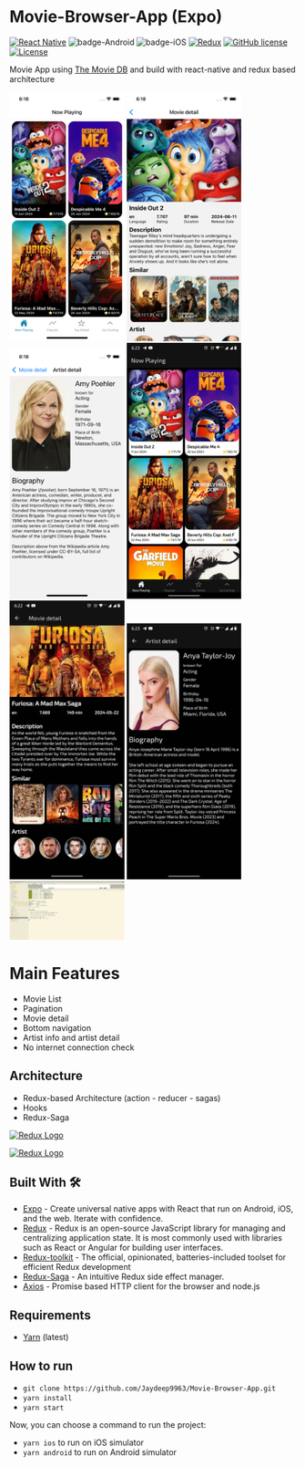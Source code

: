 # Movie-Browser-App (Expo)
[![React Native](https://img.shields.io/badge/React%20Native-v0.74.3-green.svg)](https://facebook.github.io/react-native/)
![badge-Android](https://img.shields.io/badge/Platform-Android-brightgreen)
![badge-iOS](https://img.shields.io/badge/Platform-iOS-lightgray)
[![Redux](https://img.shields.io/badge/Redux-5.0.1-764ABC?logo=redux)](https://redux.js.org/)
[![GitHub license](https://img.shields.io/badge/license-Apache%20License%202.0-blue.svg?style=flat)](https://www.apache.org/licenses/LICENSE-2.0)
<a href="https://github.com/Jaydeep9963"><img alt="License" src="https://img.shields.io/static/v1?label=GitHub&message=Jaydeep9963&color=C51162"/></a>

Movie App using [The Movie DB](https://www.themoviedb.org) and build with react-native and redux based architecture<br>

<p float="left">
  <img width="40%" height="50%" src="https://github.com/Jaydeep9963/Movie-Browser-App/blob/main/screenshots/iPhone-Xs-2024-07-13-at-18.18.40.png" />
  <img width="40%" height="50%" src="https://github.com/Jaydeep9963/Movie-Browser-App/blob/main/screenshots/iPhone-Xs-2024-07-13-at-18.18.46.png" />
  <img width="40%" height="50%" src="https://github.com/Jaydeep9963/Movie-Browser-App/blob/main/screenshots/iPhone-Xs-2024-07-13-at-18.18.54.png" />
  <img width="40%" height="50%" src="https://github.com/Jaydeep9963/Movie-Browser-App/blob/main/screenshots/dark-first.jpeg" />
  <img width="40%" height="50%" src="https://github.com/Jaydeep9963/Movie-Browser-App/blob/main/screenshots/dark-second.jpeg" />
  <img width="40%" height="50%" src="https://github.com/Jaydeep9963/Movie-Browser-App/blob/main/screenshots/dark-third.jpeg" />
  <img width="40%" height="50%" src="https://github.com/Jaydeep9963/Movie-Browser-App/blob/main/screenshots/test.png" />
</p>

# Main Features
- Movie List
- Pagination
- Movie detail
- Bottom navigation
- Artist info and artist detail
- No internet connection check

## Architecture
  - Redux-based Architecture (action - reducer - sagas)
  - Hooks
  - Redux-Saga
<p float="left">
<a href='http://redux.js.org'><img src='https://camo.githubusercontent.com/f28b5bc7822f1b7bb28a96d8d09e7d79169248fc/687474703a2f2f692e696d6775722e636f6d2f4a65567164514d2e706e67' height='25' alt='Redux Logo' aria-label='redux.js.org' /></a>

<a href='https://redux-saga.js.org/'><img src='https://redux-saga.js.org/img/Redux-Saga-Logo-Landscape.png' height='25' alt='Redux Logo' aria-label='redux-saga.js.org/' /></a>
</p>

## Built With 🛠
- [Expo](https://expo.dev/) - Create universal native apps with React that run on Android, iOS, and the web. Iterate with confidence.
- [Redux](https://redux.js.org/) - Redux is an open-source JavaScript library for managing and centralizing application state. It is most commonly used with libraries such as React or Angular for building user interfaces.
- [Redux-toolkit](https://redux-toolkit.js.org/) - The official, opinionated, batteries-included toolset for efficient Redux development
- [Redux-Saga](https://redux-saga.js.org/) - An intuitive Redux side effect manager.
- [Axios](https://github.com/axios/axios) - Promise based HTTP client for the browser and node.js

## Requirements

- [Yarn](https://yarnpkg.com/) (latest)

## How to run

- `git clone https://github.com/Jaydeep9963/Movie-Browser-App.git`
- `yarn install`
- `yarn start`

Now, you can choose a command to run the project:

- `yarn ios` to run on iOS simulator
- `yarn android` to run on Android simulator
